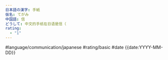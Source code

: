 ```yaml
---
日本語の漢字: 手紙
仮名: てがみ
中国語: 信
どうして: 中文的手纸在日语是信（
rating:
  - "1"
---
```


#language/communication/japanese #rating/basic #date {{date:YYYY-MM-DD}}
